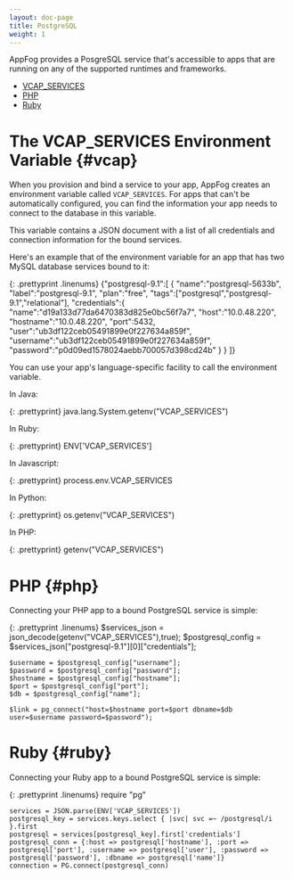 ```yaml
---
layout: doc-page
title: PostgreSQL
weight: 1
---
```


AppFog provides a PosgreSQL service that's accessible to apps that are running on any of the supported runtimes and frameworks. 

* [VCAP_SERVICES](#vcap)
* [PHP](#php)
* [Ruby](#ruby)

# The VCAP\_SERVICES Environment Variable {#vcap}

When you provision and bind a service to your app, AppFog creates an environment variable called `VCAP_SERVICES`. For apps that can't be automatically configured, you can find the information your app needs to connect to the database in this variable.

This variable contains a JSON document with a list of all credentials and connection information for the bound services.

Here's an example that of the environment variable for an app that has two MySQL database services bound to it:

{: .prettyprint .linenums}
    {"postgresql-9.1":[
        {
            "name":"postgresql-5633b",
            "label":"postgresql-9.1",
            "plan":"free",
            "tags":["postgresql","postgresql-9.1","relational"],
            "credentials":{
                "name":"d19a133d77da6470383d825e0bc56f7a7",
                "host":"10.0.48.220",
                "hostname":"10.0.48.220",
                "port":5432,
                "user":"ub3df122ceb05491899e0f227634a859f",
                "username":"ub3df122ceb05491899e0f227634a859f",
                "password":"p0d09ed1578024aebb700057d398cd24b"
            }
        }
    ]}


You can use your app's language-specific facility to call the environment variable.

In Java:

{: .prettyprint}
    java.lang.System.getenv("VCAP_SERVICES")

In Ruby:

{: .prettyprint}
    ENV['VCAP_SERVICES']

In Javascript:

{: .prettyprint}
    process.env.VCAP_SERVICES

In Python:

{: .prettyprint}
    os.getenv("VCAP_SERVICES")

In PHP:

{: .prettyprint}
    getenv("VCAP_SERVICES")

# PHP {#php}

Connecting your PHP app to a bound PostgreSQL service is simple:

{: .prettyprint .linenums}
    $services_json = json_decode(getenv("VCAP_SERVICES"),true);
    $postgresql_config = $services_json["postgresql-9.1"][0]["credentials"];

    $username = $postgresql_config["username"];
    $password = $postgresql_config["password"];
    $hostname = $postgresql_config["hostname"];
    $port = $postgresql_config["port"];
    $db = $postgresql_config["name"];

    $link = pg_connect("host=$hostname port=$port dbname=$db user=$username password=$password");

# Ruby {#ruby}

Connecting your Ruby app to a bound PostgreSQL service is simple:

{: .prettyprint .linenums}
    require "pg"

    services = JSON.parse(ENV['VCAP_SERVICES'])
    postgresql_key = services.keys.select { |svc| svc =~ /postgresql/i }.first
    postgresql = services[postgresql_key].first['credentials']
    postgresql_conn = {:host => postgresql['hostname'], :port => postgresql['port'], :username => postgresql['user'], :password => postgresql['password'], :dbname => postgresql['name']}
    connection = PG.connect(postgresql_conn)
